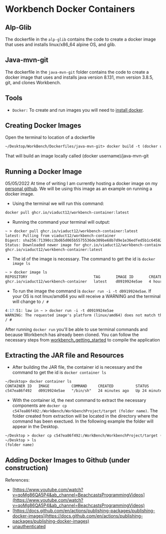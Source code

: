 # Workbench Docker Containers

## Alp-Glib

The dockerfile in the `alp-glib` contains the code to create a docker image that uses and installs linux/x86_64 alpine OS, and glib.

## Java-mvn-git

The dockerfile in the `java-mvn-git` folder contains the code to create a docker image that uses and installs java version 8.131, mvn version 3.8.5, git, and clones Workbench.

## Tools

* `Docker:` To create and run images you will need to [install docker](https://docs.docker.com/get-docker/).


## Creating Docker Images

Open the terminal to location of a dockerfile
```md
~/Desktop/WorkBench/Dockerfiles/java-mvn-git> docker build -t (docker username)/java-mvn-git .
```
That will build an image locally called (docker username)/java-mvn-git

## Running a Docker Image

05/05/2022 At time of writing I am currently hosting a docker image on my [personal github](https://github.com/users/viaduct12/packages/container/package/workbench-container). We will be using this image as an example on running a docker image.

* Using the terminal we will run this command:
```md
docker pull ghcr.io/viaduct12/workbench-container:latest
```
* Running the command your terminal will output:

```md
~ > docker pull ghcr.io/viaduct12/workbench-container:latest
latest: Pulling from viaduct12/workbench-container
Digest: sha256:71390cc3bd65d065b5575536de309be68b7d9e1e36edfed5b1c64582c77da5e3
Status: Downloaded newer image for ghcr.io/viaduct12/workbench-container:latest
ghcr.io/viaduct12/workbench-container:latest
```
* The id of the image is necessary. The command to get the id is `docker image ls`
```md
~ > docker image ls
REPOSITORY                              TAG       IMAGE ID       CREATED       SIZE
ghcr.io/viaduct12/workbench-container   latest    d0919924e5ae   4 hours ago   424MB
```
* To run the image the command is `docker run -i -t d0919924e5ae`. If your OS is not linux/amd64 you will receive a WARNING and the terminal will change to `/ #`
```md
4:17:51: law in ~ > docker run -i -t d0919924e5ae
WARNING: The requested image's platform (linux/amd64) does not match the detected host platform (linux/arm64/v8) and no specific platform was requested
/ # 
```

After running `docker run` you'll be able to use terminal commands and because Workbench has already been cloned. You can follow the necessary steps from [workbench_getting_started](../../docs/workbench_getting_started.md) to compile the application

## Extracting the JAR file and Resources

* After building the JAR file, the container id is necessary and the command to get the id is `docker container ls`
```md
~/Desktop> docker container ls
CONTAINER ID   IMAGE          COMMAND     CREATED          STATUS          PORTS     NAMES
c547ea86f492   d0919924e5ae   "/bin/sh"   24 minutes ago   Up 24 minutes             exciting_golick
```

* With the container id, the next command to extract the necessary components are `docker cp c547ea86f492:/WorkBench/WorkbenchProject/target (folder name)`. The folder created from extraction will be located in the directory where the command has been exectued. In the following example the folder will appear in the Desktop.
```md
~/Desktop > docker cp c547ea86f492:/WorkBench/WorkbenchProject/target (folder name)
~/Desktop > ls
(folder name)
```

## Adding Docker Images to Github (under construction)
References:
* [https://www.youtube.com/watch?v=qoMg86QA5P4&ab_channel=BeachcastsProgrammingVideos](https://www.youtube.com/watch?v=qoMg86QA5P4&ab_channel=BeachcastsProgrammingVideos)
* [https://docs.github.com/en/actions/publishing-packages/publishing-docker-images](https://docs.github.com/en/actions/publishing-packages/publishing-docker-images)
* [unauthenticated](https://github.community/t/github-container-registry-ghcr-io-packages-not-appearing-in-webinterface/130077)